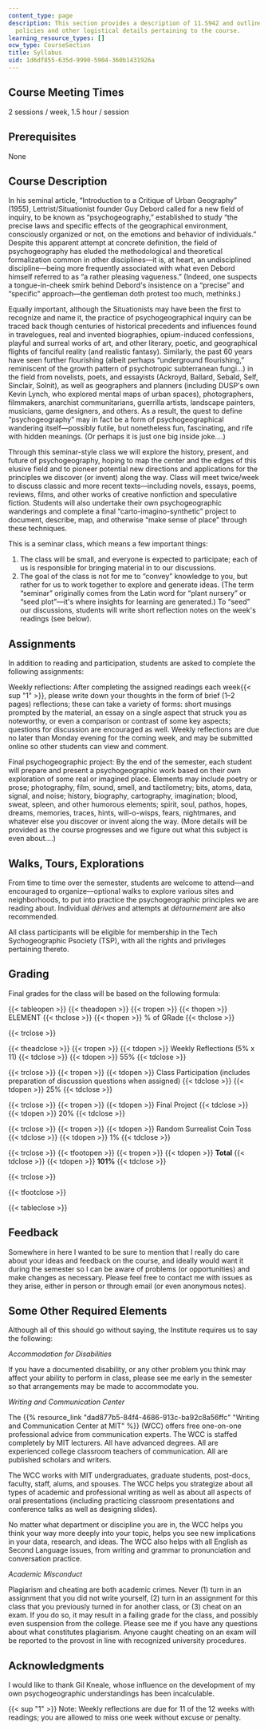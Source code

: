 ```yaml
---
content_type: page
description: This section provides a description of 11.S942 and outlines the grading
  policies and other logistical details pertaining to the course.
learning_resource_types: []
ocw_type: CourseSection
title: Syllabus
uid: 1d6df855-635d-9990-5904-360b1431926a
---
```


Course Meeting Times
--------------------

2 sessions / week, 1.5 hour / session

Prerequisites
-------------

None

Course Description
------------------

In his seminal article, “Introduction to a Critique of Urban Geography” (1955), Lettrist/Situationist founder Guy Debord called for a new field of inquiry, to be known as “psychogeography,” established to study “the precise laws and specific effects of the geographical environment, consciously organized or not, on the emotions and behavior of individuals.” Despite this apparent attempt at concrete definition, the field of psychogeography has eluded the methodological and theoretical formalization common in other disciplines—it is, at heart, an undisciplined discipline—being more frequently associated with what even Debord himself referred to as “a rather pleasing vagueness.” (Indeed, one suspects a tongue-in-cheek smirk behind Debord's insistence on a “precise” and “specific” approach—the gentleman doth protest too much, methinks.)

Equally important, although the Situationists may have been the first to recognize and name it, the practice of psychogeographical inquiry can be traced back though centuries of historical precedents and influences found in travelogues, real and invented biographies, opium-induced confessions, playful and surreal works of art, and other literary, poetic, and geographical flights of fanciful reality (and realistic fantasy). Similarly, the past 60 years have seen further flourishing (albeit perhaps “underground flourishing,” reminiscent of the growth pattern of psychotropic subterranean fungi…) in the field from novelists, poets, and essayists (Ackroyd, Ballard, Sebald, Self, Sinclair, Solnit), as well as geographers and planners (including DUSP's own Kevin Lynch, who explored mental maps of urban spaces), photographers, filmmakers, anarchist communitarians, guerrilla artists, landscape painters, musicians, game designers, and others. As a result, the quest to define “psychogeography” may in fact be a form of psychogeographical wandering itself—possibly futile, but nonetheless fun, fascinating, and rife with hidden meanings. (Or perhaps it is just one big inside joke….)

Through this seminar-style class we will explore the history, present, and future of psychogeography, hoping to map the center and the edges of this elusive field and to pioneer potential new directions and applications for the principles we discover (or invent) along the way. Class will meet twice/week to discuss classic and more recent texts—including novels, essays, poems, reviews, films, and other works of creative nonfiction and speculative fiction. Students will also undertake their own psychogeographic wanderings and complete a final “carto-imagino-synthetic” project to document, describe, map, and otherwise “make sense of place” through these techniques.

This is a seminar class, which means a few important things:

1.  The class will be small, and everyone is expected to participate; each of us is responsible for bringing material in to our discussions.
2.  The goal of the class is not for me to “convey” knowledge to you, but rather for us to work together to explore and generate ideas. (The term “seminar” originally comes from the Latin word for “plant nursery” or “seed plot”—it's where insights for learning are generated.) To “seed” our discussions, students will write short reflection notes on the week's readings (see below).

Assignments
-----------

In addition to reading and participation, students are asked to complete the following assignments:

Weekly reflections: After completing the assigned readings each week{{< sup "1" >}}, please write down your thoughts in the form of brief (1–2 pages) reflections; these can take a variety of forms: short musings prompted by the material, an essay on a single aspect that struck you as noteworthy, or even a comparison or contrast of some key aspects; questions for discussion are encouraged as well. Weekly reflections are due no later than Monday evening for the coming week, and may be submitted online so other students can view and comment.

Final psychogeographic project: By the end of the semester, each student will prepare and present a psychogeographic work based on their own exploration of some real or imagined place. Elements may include poetry or prose; photography, film, sound, smell, and tactilometry; bits, atoms, data, signal, and noise; history, biography, cartography, imagination; blood, sweat, spleen, and other humorous elements; spirit, soul, pathos, hopes, dreams, memories, traces, hints, will-o-wisps, fears, nightmares, and whatever else you discover or invent along the way. (More details will be provided as the course progresses and we figure out what this subject is even about….)

Walks, Tours, Explorations
--------------------------

From time to time over the semester, students are welcome to attend—and encouraged to organize—optional walks to explore various sites and neighborhoods, to put into practice the psychogeographic principles we are reading about. Individual _dérives_ and attempts at _détournement_ are also recommended.

All class participants will be eligible for membership in the Tech Sychogeographic Psociety (TSP), with all the rights and privileges pertaining thereto.

Grading
-------

Final grades for the class will be based on the following formula:

{{< tableopen >}}
{{< theadopen >}}
{{< tropen >}}
{{< thopen >}}
ELEMENT
{{< thclose >}}
{{< thopen >}}
% of GRade
{{< thclose >}}

{{< trclose >}}

{{< theadclose >}}
{{< tropen >}}
{{< tdopen >}}
Weekly Reflections (5% x 11)
{{< tdclose >}}
{{< tdopen >}}
55%
{{< tdclose >}}

{{< trclose >}}
{{< tropen >}}
{{< tdopen >}}
Class Participation (includes preparation of discussion questions when assigned)
{{< tdclose >}}
{{< tdopen >}}
25%
{{< tdclose >}}

{{< trclose >}}
{{< tropen >}}
{{< tdopen >}}
Final Project
{{< tdclose >}}
{{< tdopen >}}
20%
{{< tdclose >}}

{{< trclose >}}
{{< tropen >}}
{{< tdopen >}}
Random Surrealist Coin Toss
{{< tdclose >}}
{{< tdopen >}}
1%
{{< tdclose >}}

{{< trclose >}}
{{< tfootopen >}}
{{< tropen >}}
{{< tdopen >}}
**Total**
{{< tdclose >}}
{{< tdopen >}}
**101%**
{{< tdclose >}}

{{< trclose >}}

{{< tfootclose >}}

{{< tableclose >}}

Feedback
--------

Somewhere in here I wanted to be sure to mention that I really do care about your ideas and feedback on the course, and ideally would want it during the semester so I can be aware of problems (or opportunities) and make changes as necessary. Please feel free to contact me with issues as they arise, either in person or through email (or even anonymous notes).

Some Other Required Elements
----------------------------

Although all of this should go without saying, the Institute requires us to say the following:

_Accommodation for Disabilities_

If you have a documented disability, or any other problem you think may affect your ability to perform in class, please see me early in the semester so that arrangements may be made to accommodate you.

_Writing and Communication Center_

The {{% resource_link "dad877b5-84f4-4686-913c-ba92c8a56ffc" "Writing and Communication Center at MIT" %}} (WCC) offers free one-on-one professional advice from communication experts. The WCC is staffed completely by MIT lecturers. All have advanced degrees. All are experienced college classroom teachers of communication. All are published scholars and writers.

The WCC works with MIT undergraduates, graduate students, post-docs, faculty, staff, alums, and spouses. The WCC helps you strategize about all types of academic and professional writing as well as about all aspects of oral presentations (including practicing classroom presentations and conference talks as well as designing slides).

No matter what department or discipline you are in, the WCC helps you think your way more deeply into your topic, helps you see new implications in your data, research, and ideas. The WCC also helps with all English as Second Language issues, from writing and grammar to pronunciation and conversation practice.

_Academic Misconduct_

Plagiarism and cheating are both academic crimes. Never (1) turn in an assignment that you did not write yourself, (2) turn in an assignment for this class that you previously turned in for another class, or (3) cheat on an exam. If you do so, it may result in a failing grade for the class, and possibly even suspension from the college. Please see me if you have any questions about what constitutes plagiarism. Anyone caught cheating on an exam will be reported to the provost in line with recognized university procedures.

Acknowledgments
---------------

I would like to thank Gil Kneale, whose influence on the development of my own psychogeographic understandings has been incalculable.

  
{{< sup "1" >}} Note: Weekly reflections are due for 11 of the 12 weeks with readings; you are allowed to miss one week without excuse or penalty.